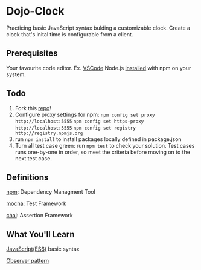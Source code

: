 # Dojo-Clock

Practicing basic JavaScript syntax bulding a customizable clock. Create a clock that's inital time is configurable from a client.

## Prerequisites

Your favourite code editor. Ex. [VSCode](https://code.visualstudio.com/)
Node.js [installed](https://www.npmjs.com/get-npm?utm_source=house&utm_medium=homepage&utm_campaign=free%20orgs&utm_term=Install%20npm) with npm on your system.

## Todo

1. Fork this [repo](https://github.com/xasdx/dojo-clock)!
2. Configure proxy settings for npm: 
		`npm config set proxy http://localhost:5555`
		`npm config set https-proxy http://localhost:5555`
		`npm config set registry http://registry.npmjs.org`
3. run `npm install` to install packages locally defined in package.json
5. Turn all test case green: run `npm test` to check your solution. Test cases runs one-by-one in order, so meet the criteria before moving on to the next test case.

## Definitions

[npm](https://docs.npmjs.com/getting-started/what-is-npm): Dependency Managment Tool

[mocha](https://mochajs.org/): Test Framework

[chai](https://www.npmjs.com/package/chai): Assertion Framework

## What You'll Learn

[JavaScript(ES6)](https://www.toptal.com/javascript/javascript-es6-cheat-sheet) basic syntax

[Observer pattern](https://scotch.io/bar-talk/4-javascript-design-patterns-you-should-know#toc-observer-design-pattern)
